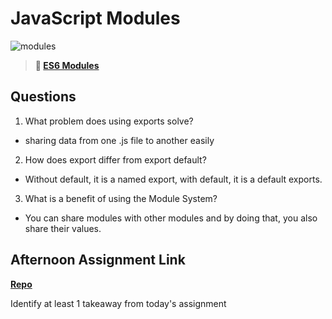 # JavaScript Modules

![modules](https://bcw.blob.core.windows.net/public/img/1015719031845190)

> **📖 [ES6 Modules](https://codeworksacademy.com/fs-student-guide/resources/wk3/01-Modules)**

## Questions

1. What problem does using exports solve?

- sharing data from one .js file to another easily

2. How does export differ from export default?

- Without default, it is a named export, with default, it is a default exports.

3. What is a benefit of using the Module System?

- You can share modules with other modules and by doing that, you also share their values.

## Afternoon Assignment Link

**[Repo](https://github.com/Enderdr4gon74/Vending-Machine)**

Identify at least 1 takeaway from today's assignment
